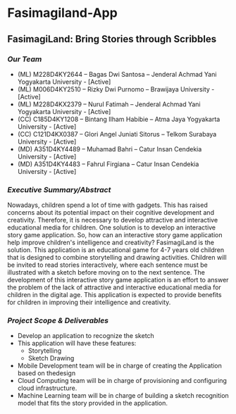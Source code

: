 # Fasimagiland-App
## FasimagiLand: Bring Stories through Scribbles

### *Our Team*
- (ML) M228D4KY2644 – Bagas Dwi Santosa – Jenderal Achmad Yani Yogyakarta University - [Active]
- (ML) M006D4KY2510 – Rizky Dwi Purnomo – Brawijaya University - [Active]
- (ML) M228D4KX2379 – Nurul Fatimah – Jenderal Achmad Yani Yogyakarta University - [Active]
- (CC) C185D4KY1208 – Bintang Ilham Habibie – Atma Jaya Yogyakarta University - [Active]
- (CC) C121D4KX0387 – Glori Angel Juniati Sitorus – Telkom Surabaya University - [Active]
- (MD) A351D4KY4489 – Muhamad Bahri – Catur Insan Cendekia University - [Active]
- (MD) A351D4KY4483 – Fahrul Firgiana – Catur Insan Cendekia University - [Active]


### *Executive Summary/Abstract*
Nowadays, children spend a lot of time with gadgets. This has raised concerns about its potential impact on their cognitive development and creativity. Therefore, it is necessary to develop attractive and interactive educational media for children. One solution is to develop an interactive story game application. So, how can an interactive story game application help improve children's intelligence and creativity? FasimagiLand is the solution. This application is an educational game for 4-7 years old children that is designed to combine storytelling and drawing activities. Children will be invited to read stories interactively, where each sentence must be illustrated with a sketch before moving on to the next sentence. The development of this interactive story game application is an effort to answer the problem of the lack of attractive and interactive educational media for children in the digital age. This application is expected to provide benefits for children in improving their intelligence and creativity. 


### *Project Scope & Deliverables*
- Develop an application to recognize the sketch 
- This application will have these features:
  - Storytelling
  - Sketch Drawing
- Mobile Development team will be in charge of creating the Application based on thedesign
- Cloud Computing team will be in charge of provisioning and configuring cloud infrastructure.
- Machine Learning team will be in charge of building a sketch recognition model that fits the story provided in the application. 
